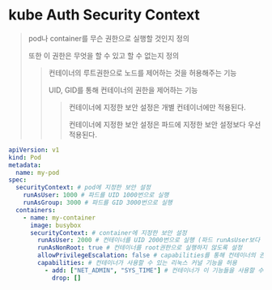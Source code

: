 # kube Auth Security Context

> pod나 container를 무슨 권한으로 실행할 것인지 정의
>
> 또한 이 권한은 무엇을 할 수 있고 할 수 없는지 정의
>
> > 컨테이너의 루트권한으로 노드를 제어하는 것을 허용해주는 기능
> >
> > UID, GID를 통해 컨테이너의 권한을 제어하는 기능
> >
> > > 컨테이너에 지정한 보안 설정은 개별 컨테이너에만 적용된다.
> > >
> > > 컨테이너에 지정한 보안 설정은 파드에 지정한 보안 설정보다 우선 적용된다.

```yaml
apiVersion: v1
kind: Pod
metadata:
  name: my-pod
spec:
  securityContext: # pod에 지정한 보안 설정
    runAsUser: 1000 # 파드를 UID 1000번으로 실행
    runAsGroup: 3000 # 파드를 GID 3000번으로 실행
  containers:
    - name: my-container
      image: busybox
      securityContext: # container에 지정한 보안 설정
        runAsUser: 2000 # 컨테이너를 UID 2000번으로 실행 (파드 runAsUser보다 우선 적용된다)
        runAsNonRoot: true # 컨테이너를 root권한으로 실행하지 않도록 설정
        allowPrivilegeEscalation: false # capabilities를 통해 컨테이너의 권한을 제어할 수 있도록 설정 (기본값: true) false로 되어있으면 capabilities 설정이 무시된다.
        capabilities: # 컨테이너가 사용할 수 있는 리눅스 커널 기능을 허용
          - add: ["NET_ADMIN", "SYS_TIME"] # 컨테이너가 이 기능들을 사용할 수 있도록 허용
            drop: []
```
